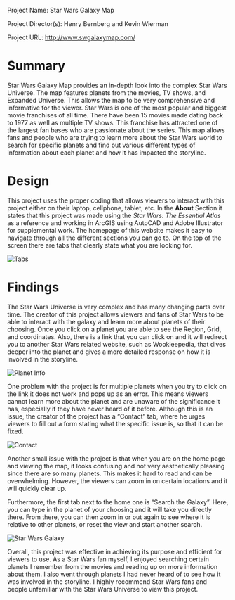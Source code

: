 Project Name: Star Wars Galaxy Map 

Project Director(s): Henry Bernberg and Kevin Wierman

Project URL: http://www.swgalaxymap.com/


# Summary
Star Wars Galaxy Map provides an in-depth look into the complex Star Wars Universe. The map features planets from the movies, TV shows, and Expanded Universe. This allows the map to be very comprehensive and informative for the viewer. Star Wars is one of the most popular and biggest movie franchises of all time. There have been 15 movies made dating back to 1977 as well as multiple TV shows. This franchise has attracted one of the largest fan bases who are passionate about the series. This map allows fans and people who are trying to learn more about the Star Wars world to search for specific planets and find out various different types of information about each planet and how it has impacted the storyline. 

# Design
This project uses the proper coding that allows viewers to interact with this project either on their laptop, cellphone, tablet, etc. In the **About** Section it states that this project was made using the _Star Wars: The Essential Atlas_ as a reference and working in ArcGIS using AutoCAD and Adobe Illustrator for supplemental work. The homepage of this website makes it easy to navigate through all the different sections you can go to. On the top of the screen there are tabs that clearly state what you are looking for. 

![Tabs]( https://thomas-mark.github.io/TMark/images/Review%202%20Design.JPG) 

# Findings
The Star Wars Universe is very complex and has many changing parts over time. The creator of this project allows viewers and fans of Star Wars to be able to interact with the galaxy and learn more about planets of their choosing. Once you click on a planet you are able to see the Region, Grid, and coordinates. Also, there is a link that you can click on and it will redirect you to another Star Wars related website, such as Wookieepedia, that dives deeper into the planet and gives a more detailed response on how it is involved in the storyline. 

![Planet Info](https://thomas-mark.github.io/TMark//images/Review%20Two%20planet.JPG) 

One problem with the project is for multiple planets when you try to click on the link it does not work and pops up as an error. This means viewers cannot learn more about the planet and are unaware of the significance it has, especially if they have never heard of it before. Although this is an issue, the creator of the project has a “Contact” tab, where he urges viewers to fill out a form stating what the specific issue is, so that it can be fixed. 

![Contact](https://thomas-mark.github.io/TMark/images/Contact%20tab%20new.JPG) 

Another small issue with the project is that when you are on the home page and viewing the map, it looks confusing and not very aesthetically pleasing since there are so many planets. This makes it hard to read and can be overwhelming. However, the viewers can zoom in on certain locations and it will quickly clear up.

 Furthermore, the first tab next to the home one is “Search the Galaxy”. Here, you can type in the planet of your choosing and it will take you directly there. From there, you can then zoom in or out again to see where it is relative to other planets, or reset the view and start another search.
 
 ![Star Wars Galaxy](https://thomas-mark.github.io/TMark/images/Home%20page%20map%20review%202.JPG) 
 
 Overall, this project was effective in achieving its purpose and efficient for viewers to use. As a Star Wars fan myself, I enjoyed searching certain planets I remember from the movies and reading up on more information about them. I also went through planets I had never heard of to see how it was involved in the storyline. I highly recommend Star Wars fans and people unfamiliar with the Star Wars Universe to view this project.
